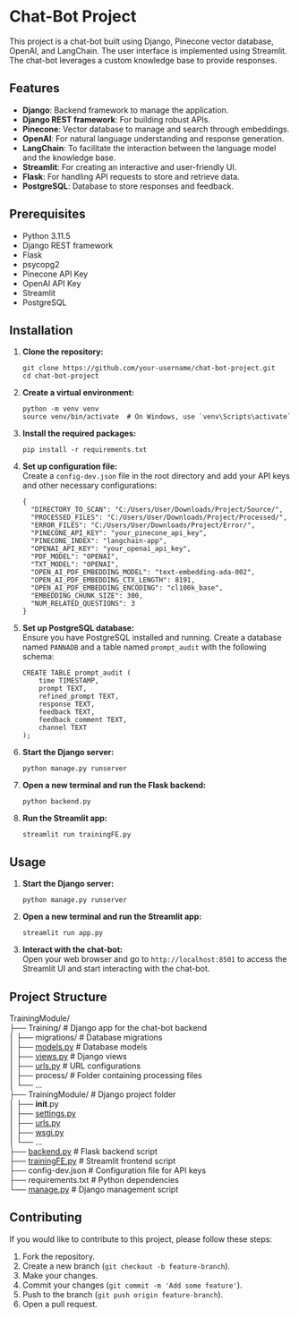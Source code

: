 <h1 class="code-line" data-line-start=0 data-line-end=1 ><a id="ChatBot_Project_0"></a>Chat-Bot Project</h1>
<p class="has-line-data" data-line-start="2" data-line-end="3">This project is a chat-bot built using Django, Pinecone vector database, OpenAI, and LangChain. The user interface is implemented using Streamlit. The chat-bot leverages a custom knowledge base to provide responses.</p>
<h2 class="code-line" data-line-start=4 data-line-end=5 ><a id="Features_4"></a>Features</h2>
<ul>
<li class="has-line-data" data-line-start="6" data-line-end="7"><strong>Django</strong>: Backend framework to manage the application.</li>
<li class="has-line-data" data-line-start="7" data-line-end="8"><strong>Django REST framework</strong>: For building robust APIs.</li>
<li class="has-line-data" data-line-start="8" data-line-end="9"><strong>Pinecone</strong>: Vector database to manage and search through embeddings.</li>
<li class="has-line-data" data-line-start="9" data-line-end="10"><strong>OpenAI</strong>: For natural language understanding and response generation.</li>
<li class="has-line-data" data-line-start="10" data-line-end="11"><strong>LangChain</strong>: To facilitate the interaction between the language model and the knowledge base.</li>
<li class="has-line-data" data-line-start="11" data-line-end="12"><strong>Streamlit</strong>: For creating an interactive and user-friendly UI.</li>
<li class="has-line-data" data-line-start="12" data-line-end="13"><strong>Flask</strong>: For handling API requests to store and retrieve data.</li>
<li class="has-line-data" data-line-start="13" data-line-end="15"><strong>PostgreSQL</strong>: Database to store responses and feedback.</li>
</ul>
<h2 class="code-line" data-line-start=15 data-line-end=16 ><a id="Prerequisites_15"></a>Prerequisites</h2>
<ul>
<li class="has-line-data" data-line-start="17" data-line-end="18">Python 3.11.5</li>
<li class="has-line-data" data-line-start="18" data-line-end="19">Django REST framework</li>
<li class="has-line-data" data-line-start="19" data-line-end="20">Flask</li>
<li class="has-line-data" data-line-start="20" data-line-end="21">psycopg2</li>
<li class="has-line-data" data-line-start="21" data-line-end="22">Pinecone API Key</li>
<li class="has-line-data" data-line-start="22" data-line-end="23">OpenAI API Key</li>
<li class="has-line-data" data-line-start="23" data-line-end="24">Streamlit</li>
<li class="has-line-data" data-line-start="24" data-line-end="26">PostgreSQL</li>
</ul>
<h2 class="code-line" data-line-start=26 data-line-end=27 ><a id="Installation_26"></a>Installation</h2>
<ol>
<li class="has-line-data" data-line-start="28" data-line-end="34">
<p class="has-line-data" data-line-start="28" data-line-end="29"><strong>Clone the repository:</strong></p>
<pre><code class="has-line-data" data-line-start="30" data-line-end="33" class="language-bash">git <span class="hljs-built_in">clone</span> https://github.com/your-username/chat-bot-project.git
<span class="hljs-built_in">cd</span> chat-bot-project
</code></pre>
</li>
<li class="has-line-data" data-line-start="34" data-line-end="40">
<p class="has-line-data" data-line-start="34" data-line-end="35"><strong>Create a virtual environment:</strong></p>
<pre><code class="has-line-data" data-line-start="36" data-line-end="39" class="language-bash">python -m venv venv
<span class="hljs-built_in">source</span> venv/bin/activate  <span class="hljs-comment"># On Windows, use `venv\Scripts\activate`</span>
</code></pre>
</li>
<li class="has-line-data" data-line-start="40" data-line-end="45">
<p class="has-line-data" data-line-start="40" data-line-end="41"><strong>Install the required packages:</strong></p>
<pre><code class="has-line-data" data-line-start="42" data-line-end="44" class="language-bash">pip install -r requirements.txt
</code></pre>
</li>
<li class="has-line-data" data-line-start="45" data-line-end="65">
<p class="has-line-data" data-line-start="45" data-line-end="47"><strong>Set up configuration file:</strong><br>
Create a <code>config-dev.json</code> file in the root directory and add your API keys and other necessary configurations:</p>
<pre><code class="has-line-data" data-line-start="48" data-line-end="64" class="language-json">{
  "<span class="hljs-attribute">DIRECTORY_TO_SCAN</span>": <span class="hljs-value"><span class="hljs-string">"C:/Users/User/Downloads/Project/Source/"</span></span>,
  "<span class="hljs-attribute">PROCESSED_FILES</span>": <span class="hljs-value"><span class="hljs-string">"C:/Users/User/Downloads/Project/Processed/"</span></span>,
  "<span class="hljs-attribute">ERROR_FILES</span>": <span class="hljs-value"><span class="hljs-string">"C:/Users/User/Downloads/Project/Error/"</span></span>,
  "<span class="hljs-attribute">PINECONE_API_KEY</span>": <span class="hljs-value"><span class="hljs-string">"your_pinecone_api_key"</span></span>,
  "<span class="hljs-attribute">PINECONE_INDEX</span>": <span class="hljs-value"><span class="hljs-string">"langchain-app"</span></span>,
  "<span class="hljs-attribute">OPENAI_API_KEY</span>": <span class="hljs-value"><span class="hljs-string">"your_openai_api_key"</span></span>,
  "<span class="hljs-attribute">PDF_MODEL</span>": <span class="hljs-value"><span class="hljs-string">"OPENAI"</span></span>,
  "<span class="hljs-attribute">TXT_MODEL</span>": <span class="hljs-value"><span class="hljs-string">"OPENAI"</span></span>,
  "<span class="hljs-attribute">OPEN_AI_PDF_EMBEDDING_MODEL</span>": <span class="hljs-value"><span class="hljs-string">"text-embedding-ada-002"</span></span>,
  "<span class="hljs-attribute">OPEN_AI_PDF_EMBEDDING_CTX_LENGTH</span>": <span class="hljs-value"><span class="hljs-number">8191</span></span>,
  "<span class="hljs-attribute">OPEN_AI_PDF_EMBEDDING_ENCODING</span>": <span class="hljs-value"><span class="hljs-string">"cl100k_base"</span></span>,
  "<span class="hljs-attribute">EMBEDDING_CHUNK_SIZE</span>": <span class="hljs-value"><span class="hljs-number">300</span></span>,
  "<span class="hljs-attribute">NUM_RELATED_QUESTIONS</span>": <span class="hljs-value"><span class="hljs-number">3</span>
</span>}
</code></pre>
</li>
<li class="has-line-data" data-line-start="65" data-line-end="79">
<p class="has-line-data" data-line-start="65" data-line-end="67"><strong>Set up PostgreSQL database:</strong><br>
Ensure you have PostgreSQL installed and running. Create a database named <code>PANNADB</code> and a table named <code>prompt_audit</code> with the following schema:</p>
<pre><code class="has-line-data" data-line-start="68" data-line-end="78" class="language-sql"><span class="hljs-operator"><span class="hljs-keyword">CREATE</span> <span class="hljs-keyword">TABLE</span> prompt_audit (
    <span class="hljs-keyword">time</span> <span class="hljs-keyword">TIMESTAMP</span>,
    <span class="hljs-keyword">prompt</span> <span class="hljs-built_in">TEXT</span>,
    refined_prompt <span class="hljs-built_in">TEXT</span>,
    response <span class="hljs-built_in">TEXT</span>,
    feedback <span class="hljs-built_in">TEXT</span>,
    feedback_comment <span class="hljs-built_in">TEXT</span>,
    channel <span class="hljs-built_in">TEXT</span>
);</span>
</code></pre>
</li>
<li class="has-line-data" data-line-start="79" data-line-end="83">
<p class="has-line-data" data-line-start="79" data-line-end="80"><strong>Start the Django server:</strong></p>
<pre><code class="has-line-data" data-line-start="81" data-line-end="83" class="language-bash">python manage.py runserver
</code></pre>
</li>
<li class="has-line-data" data-line-start="83" data-line-end="87">
<p class="has-line-data" data-line-start="83" data-line-end="84"><strong>Open a new terminal and run the Flask backend:</strong></p>
<pre><code class="has-line-data" data-line-start="85" data-line-end="87" class="language-bash">python backend.py
</code></pre>
</li>
<li class="has-line-data" data-line-start="87" data-line-end="92">
<p class="has-line-data" data-line-start="87" data-line-end="88"><strong>Run the Streamlit app:</strong></p>
<pre><code class="has-line-data" data-line-start="89" data-line-end="91" class="language-bash">streamlit run trainingFE.py
</code></pre>
</li>
</ol>
<h2 class="code-line" data-line-start=92 data-line-end=93 ><a id="Usage_92"></a>Usage</h2>
<ol>
<li class="has-line-data" data-line-start="94" data-line-end="99">
<p class="has-line-data" data-line-start="94" data-line-end="95"><strong>Start the Django server:</strong></p>
<pre><code class="has-line-data" data-line-start="96" data-line-end="98" class="language-bash">python manage.py runserver
</code></pre>
</li>
<li class="has-line-data" data-line-start="99" data-line-end="104">
<p class="has-line-data" data-line-start="99" data-line-end="100"><strong>Open a new terminal and run the Streamlit app:</strong></p>
<pre><code class="has-line-data" data-line-start="101" data-line-end="103" class="language-bash">streamlit run app.py
</code></pre>
</li>
<li class="has-line-data" data-line-start="104" data-line-end="107">
<p class="has-line-data" data-line-start="104" data-line-end="106"><strong>Interact with the chat-bot:</strong><br>
Open your web browser and go to <code>http://localhost:8501</code> to access the Streamlit UI and start interacting with the chat-bot.</p>
</li>
</ol>
<h2 class="code-line" data-line-start=107 data-line-end=108 ><a id="Project_Structure_107"></a>Project Structure</h2>
<p class="has-line-data" data-line-start="109" data-line-end="128">TrainingModule/<br>
├── Training/                # Django app for the chat-bot backend<br>
│   ├── migrations/          # Database migrations<br>
│   ├── <a href="http://models.py">models.py</a>            # Database models<br>
│   ├── <a href="http://views.py">views.py</a>             # Django views<br>
│   ├── <a href="http://urls.py">urls.py</a>              # URL configurations<br>
│   ├── process/             # Folder containing processing files<br>
│   └── …<br>
├── TrainingModule/          # Django project folder<br>
│   ├── <strong>init</strong>.py<br>
│   ├── <a href="http://settings.py">settings.py</a><br>
│   ├── <a href="http://urls.py">urls.py</a><br>
│   ├── <a href="http://wsgi.py">wsgi.py</a><br>
│   └── …<br>
├── <a href="http://backend.py">backend.py</a>               # Flask backend script<br>
├── <a href="http://trainingFE.py">trainingFE.py</a>            # Streamlit frontend script<br>
├── config-dev.json          # Configuration file for API keys<br>
├── requirements.txt         # Python dependencies<br>
└── <a href="http://manage.py">manage.py</a>                # Django management script</p>
<h2 class="code-line" data-line-start=129 data-line-end=130 ><a id="Contributing_129"></a>Contributing</h2>
<p class="has-line-data" data-line-start="131" data-line-end="132">If you would like to contribute to this project, please follow these steps:</p>
<ol>
<li class="has-line-data" data-line-start="133" data-line-end="134">Fork the repository.</li>
<li class="has-line-data" data-line-start="134" data-line-end="135">Create a new branch (<code>git checkout -b feature-branch</code>).</li>
<li class="has-line-data" data-line-start="135" data-line-end="136">Make your changes.</li>
<li class="has-line-data" data-line-start="136" data-line-end="137">Commit your changes (<code>git commit -m 'Add some feature'</code>).</li>
<li class="has-line-data" data-line-start="137" data-line-end="138">Push to the branch (<code>git push origin feature-branch</code>).</li>
<li class="has-line-data" data-line-start="138" data-line-end="139">Open a pull request.</li>
</ol>